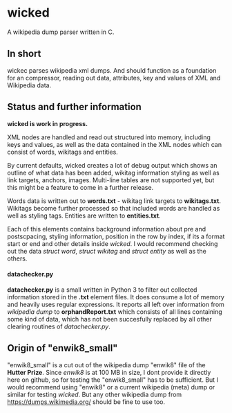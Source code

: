 # wicked
A wikipedia dump parser written in C.

## In short
wickec parses wikipedia xml dumps. And should function as a foundation for an compressor, reading out data, attributes, key and values of XML and Wikipedia data.

## Status and further information
**wicked is work in progress.**

XML nodes are handled and read out structured into memory, including keys and values, as well as the data contained in the XML nodes which can consist of words, wikitags and entities.

By current defaults, wicked creates a lot of debug output which shows an outline of what data has been added, wikitag information styling as well as link targets, anchors, images. Multi-line tables are not supported yet, but this might be a feature to come in a further release.

Words data is written out to **words.txt** - wikitag link targets to **wikitags.txt**. Wikitags become further processed so that included words are handled as well as styling tags. Entities are written to **entities.txt**.

Each of this elements contains background information about pre and postscpacing, styling information, position in the row by index, if its a format start or end and other details inside *wicked*. I would recommend checking out the data *struct word*, *struct wikitag* and *struct entity* as well as the others.

#### datachecker.py

**datachecker.py** is a small written in Python 3 to filter out collected information stored in the **.txt** element files. It does consume a lot of memory and heavily uses regular expressions. It reports all left over information from *wikipedia dump* to **orphandReport.txt** which consists of all lines containing some kind of data, which has not been succesfully replaced by all other clearing routines of *datachecker.py*.

## Origin of "enwik8_small"

"enwik8_small" is a cut out of the wikipedia dump "enwik8" file of the **Hutter Prize**. Since *enwik8* is at 100 MB in size, I dont provide it directly here on github, so for testing the "enwik8_small" has to be sufficient. But I would recommend using "enwik8" or a current wikipedia (meta) dump or similar for testing *wicked*. But any other wikipedia dump from https://dumps.wikimedia.org/ should be fine to use too.
